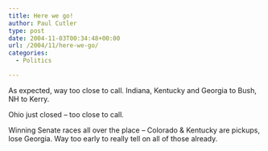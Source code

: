 ```yaml
---
title: Here we go!
author: Paul Cutler
type: post
date: 2004-11-03T00:34:48+00:00
url: /2004/11/here-we-go/
categories:
  - Politics

---
```

As expected, way too close to call. Indiana, Kentucky and Georgia to Bush, NH to Kerry.

Ohio just closed &#8211; too close to call.

Winning Senate races all over the place &#8211; Colorado & Kentucky are pickups, lose Georgia. Way too early to really tell on all of those already.